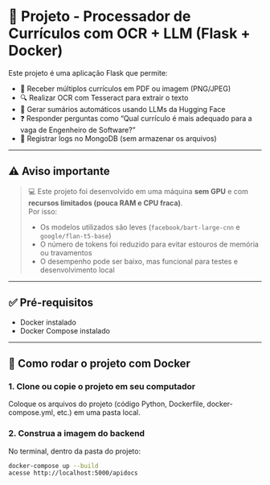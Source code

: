 # 📄 Projeto - Processador de Currículos com OCR + LLM (Flask + Docker)

Este projeto é uma aplicação Flask que permite:

- 🧾 Receber múltiplos currículos em PDF ou imagem (PNG/JPEG)
- 🔍 Realizar OCR com Tesseract para extrair o texto
- 📃 Gerar sumários automáticos usando LLMs da Hugging Face
- ❓ Responder perguntas como “Qual currículo é mais adequado para a vaga de Engenheiro de Software?”
- 💾 Registrar logs no MongoDB (sem armazenar os arquivos)

---

## ⚠️ Aviso importante

> 💻 Este projeto foi desenvolvido em uma máquina **sem GPU** e com **recursos limitados (pouca RAM e CPU fraca)**.  
> Por isso:
> - Os modelos utilizados são leves (`facebook/bart-large-cnn` e `google/flan-t5-base`)
> - O número de tokens foi reduzido para evitar estouros de memória ou travamentos
> - O desempenho pode ser baixo, mas funcional para testes e desenvolvimento local

---

## ✅ Pré-requisitos

- Docker instalado
- Docker Compose instalado

---

## 🚀 Como rodar o projeto com Docker

### 1. Clone ou copie o projeto em seu computador

Coloque os arquivos do projeto (código Python, Dockerfile, docker-compose.yml, etc.) em uma pasta local.

### 2. Construa a imagem do backend

No terminal, dentro da pasta do projeto:

```bash
docker-compose up --build
acesse http://localhost:5000/apidocs
